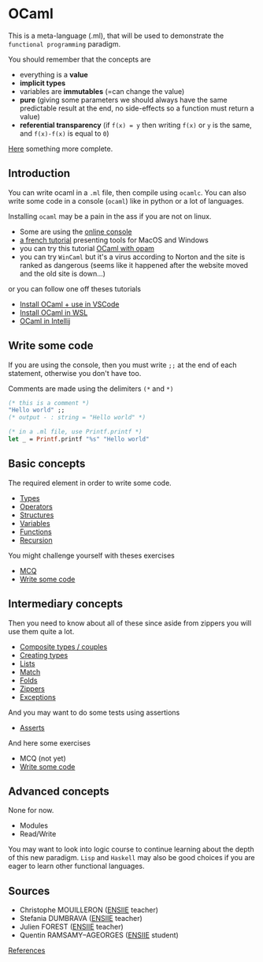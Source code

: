 # OCaml

This is a meta-language (.ml), that will be used
to demonstrate the ``functional programming`` paradigm.

You should remember that the concepts are

* everything is a **value**
* **implicit types**
* variables are **immutables** (=can change the value)
* **pure** (giving some parameters we should always
  have the same predictable result at the end, no
  side-effects so a function must return a value)
* **referential transparency** (if `f(x) = y` then writing
  `f(x)` or `y` is the same, and `f(x)-f(x)` is equal
  to `0`)

[Here](intro/fp.md) something more complete.

<div class="sr"></div>

## Introduction

You can write ocaml in a ``.ml`` file, then compile
using ``ocamlc``. You can also write some code in a
console (`ocaml`) like in python or a lot of languages.

Installing ``ocaml`` may be a pain in the ass if you are
not on linux. 

* Some are using the [online console](https://try.ocamlpro.com/)
* [a french tutorial](https://carnot.cpge.info/index.php/2018/01/28/installer-ocaml-sur-sa-machine/)
presenting tools for MacOS and Windows
* you can try this tutorial [OCaml with opam](https://fdopen.github.io/opam-repository-mingw/installation/)
* you can try ``WinCaml`` but it's a virus according to Norton
  and the site is ranked as dangerous (seems like it
  happened after the website moved and the old site
  is down...)

or you can follow one off theses tutorials

* [Install OCaml + use in VSCode](intro/install-m.md)
* [Install OCaml in WSL](intro/install-wsl.md)
* [OCaml in Intellij](intro/install-idea.md)

<div class="sl"></div>

## Write some code

If you are using the console, then you must write
``;;`` at the end of each statement, otherwise you
don't have too.

Comments are made using the delimiters ``(*`` and `*)`

```ocaml
(* this is a comment *)
"Hello world" ;;
(* output - : string = "Hello world" *)

(* in a .ml file, use Printf.printf *) 
let _ = Printf.printf "%s" "Hello world"
```

<div class="sr"></div>

## Basic concepts

The required element in order to write some code.

* [Types](basic/types.md)
* [Operators](basic/operators.md)
* [Structures](basic/structures.md)
* [Variables](basic/variables.md)
* [Functions](basic/functions.md)
* [Recursion](basic/rec.md)

You might challenge yourself with theses exercises

* [MCQ](basic/mcq.md)
* [Write some code](basic/exercises.md)

<div class="sl"></div>

## Intermediary concepts

Then you need to know about all of these since 
aside from zippers you will use them quite a lot.

* [Composite types / couples](interm/couples.md)
* [Creating types](interm/types.md)
* [Lists](interm/lists.md)
* [Match](interm/match.md)
* [Folds](interm/fold.md)
* [Zippers](interm/zippers.md)
* [Exceptions](interm/exceptions.md)

And you may want to do some tests using assertions

*  [Asserts](interm/assets.md)

And here some exercises

* MCQ (not yet)
* [Write some code](interm/exercises.md)

<div class="sr"></div>

## Advanced concepts

None for now.

* Modules
* Read/Write

You may want to look into logic course to continue learning 
about the depth of this new paradigm. ``Lisp`` and `Haskell`
may also be good choices if you are eager to learn other
functional languages.

<div class="sl"></div>

## Sources

* Christophe MOUILLERON ([ENSIIE](https://www.ensiie.fr/) teacher)
* Stefania DUMBRAVA ([ENSIIE](https://www.ensiie.fr/) teacher)
* Julien FOREST ([ENSIIE](https://www.ensiie.fr/) teacher)
* Quentin RAMSAMY–AGEORGES ([ENSIIE](https://www.ensiie.fr/) student)

[References](ref.md)